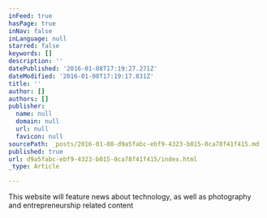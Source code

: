 ```yaml
---
inFeed: true
hasPage: true
inNav: false
inLanguage: null
starred: false
keywords: []
description: ''
datePublished: '2016-01-08T17:19:27.271Z'
dateModified: '2016-01-08T17:19:17.831Z'
title: ''
author: []
authors: []
publisher:
  name: null
  domain: null
  url: null
  favicon: null
sourcePath: _posts/2016-01-08-d9a5fabc-ebf9-4323-b015-0ca78f41f415.md
published: true
url: d9a5fabc-ebf9-4323-b015-0ca78f41f415/index.html
_type: Article

---
```

This website will feature news about technology, as well as photography and entrepreneurship related content